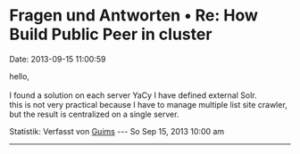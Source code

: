 Fragen und Antworten • Re: How Build Public Peer in cluster
===========================================================

Date: 2013-09-15 11:00:59

hello,\
\
I found a solution on each server YaCy I have defined external Solr.\
this is not very practical because I have to manage multiple list site
crawler, but the result is centralized on a single server.

Statistik: Verfasst von
[Guims](http://forum.yacy-websuche.de/memberlist.php?mode=viewprofile&u=8995)
--- So Sep 15, 2013 10:00 am

------------------------------------------------------------------------
